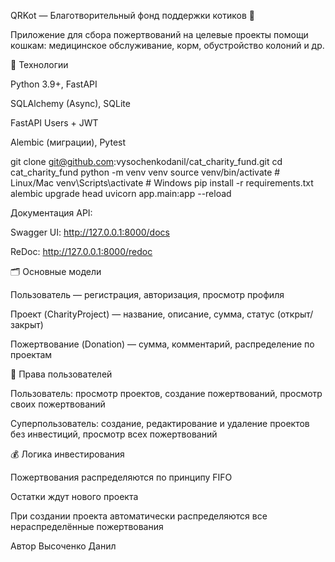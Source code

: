 QRKot — Благотворительный фонд поддержки котиков 🐾

Приложение для сбора пожертвований на целевые проекты помощи кошкам: медицинское обслуживание, корм, обустройство колоний и др.

🚀 Технологии

Python 3.9+, FastAPI

SQLAlchemy (Async), SQLite

FastAPI Users + JWT

Alembic (миграции), Pytest

git clone git@github.com:vysochenkodanil/cat_charity_fund.git
cd cat_charity_fund
python -m venv venv
source venv/bin/activate  # Linux/Mac
venv\Scripts\activate     # Windows
pip install -r requirements.txt
alembic upgrade head
uvicorn app.main:app --reload


Документация API:

Swagger UI: http://127.0.0.1:8000/docs

ReDoc: http://127.0.0.1:8000/redoc

🗂 Основные модели

Пользователь — регистрация, авторизация, просмотр профиля

Проект (CharityProject) — название, описание, сумма, статус (открыт/закрыт)

Пожертвование (Donation) — сумма, комментарий, распределение по проектам

🔑 Права пользователей

Пользователь: просмотр проектов, создание пожертвований, просмотр своих пожертвований

Суперпользователь: создание, редактирование и удаление проектов без инвестиций, просмотр всех пожертвований

💰 Логика инвестирования

Пожертвования распределяются по принципу FIFO

Остатки ждут нового проекта

При создании проекта автоматически распределяются все нераспределённые пожертвования

Автор Высоченко Данил 